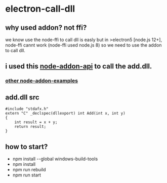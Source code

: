 # electron-call-dll

## why used addon? not ffi?
we know use the node-ffi to call dll is easly
but in >electron5 [node.js 12+], node-ffi cannt work (node-ffi used node.js 8)
so we need to use the addon to call dll.

## i used this [node-addon-api](https://github.com/nodejs/node-addon-api) to call the add.dll.
### [other node-addon-examples](https://github.com/nodejs/node-addon-examples)
## add.dll src

```
#include "stdafx.h"
extern "C" _declspec(dllexport) int Add(int x, int y)
{
	int result = x + y;
	return result;
}
```

## how to start?
- npm install --global windows-build-tools
- npm install
- npm run rebuild
- npm run start

